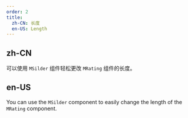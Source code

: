 ```yaml
---
order: 2
title:
  zh-CN: 长度
  en-US: Length
---
```


## zh-CN

可以使用 `MSilder` 组件轻松更改 `MRating` 组件的长度。

## en-US

You can use the `MSilder` component to easily change the length of the `MRating` component.
